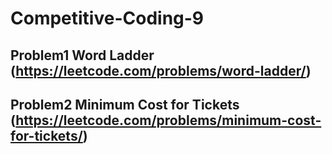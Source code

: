 # Competitive-Coding-9


## Problem1 Word Ladder (https://leetcode.com/problems/word-ladder/)


## Problem2 Minimum Cost for Tickets (https://leetcode.com/problems/minimum-cost-for-tickets/)